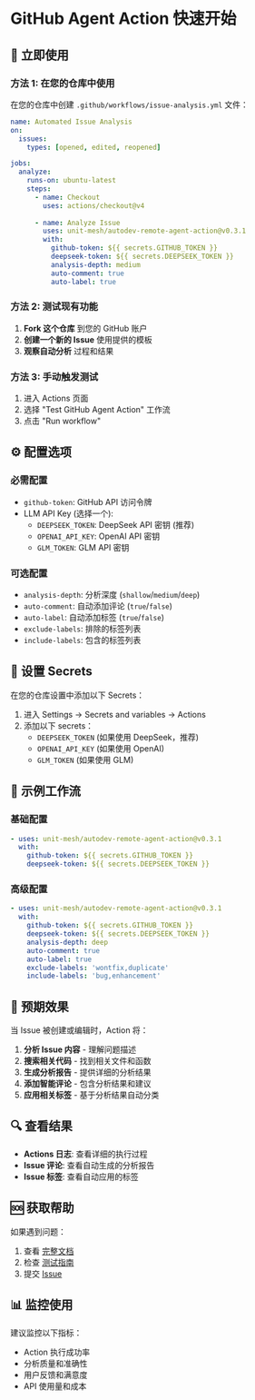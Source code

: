 # GitHub Agent Action 快速开始

## 🚀 立即使用

### 方法 1: 在您的仓库中使用

在您的仓库中创建 `.github/workflows/issue-analysis.yml` 文件：

```yaml
name: Automated Issue Analysis
on:
  issues:
    types: [opened, edited, reopened]

jobs:
  analyze:
    runs-on: ubuntu-latest
    steps:
      - name: Checkout
        uses: actions/checkout@v4
      
      - name: Analyze Issue
        uses: unit-mesh/autodev-remote-agent-action@v0.3.1
        with:
          github-token: ${{ secrets.GITHUB_TOKEN }}
          deepseek-token: ${{ secrets.DEEPSEEK_TOKEN }}
          analysis-depth: medium
          auto-comment: true
          auto-label: true
```

### 方法 2: 测试现有功能

1. **Fork 这个仓库** 到您的 GitHub 账户
2. **创建一个新的 Issue** 使用提供的模板
3. **观察自动分析** 过程和结果

### 方法 3: 手动触发测试

1. 进入 Actions 页面
2. 选择 "Test GitHub Agent Action" 工作流
3. 点击 "Run workflow"

## ⚙️ 配置选项

### 必需配置

- `github-token`: GitHub API 访问令牌
- LLM API Key (选择一个):
  - `DEEPSEEK_TOKEN`: DeepSeek API 密钥 (推荐)
  - `OPENAI_API_KEY`: OpenAI API 密钥
  - `GLM_TOKEN`: GLM API 密钥

### 可选配置

- `analysis-depth`: 分析深度 (`shallow`/`medium`/`deep`)
- `auto-comment`: 自动添加评论 (`true`/`false`)
- `auto-label`: 自动添加标签 (`true`/`false`)
- `exclude-labels`: 排除的标签列表
- `include-labels`: 包含的标签列表

## 🔑 设置 Secrets

在您的仓库设置中添加以下 Secrets：

1. 进入 Settings → Secrets and variables → Actions
2. 添加以下 secrets：
   - `DEEPSEEK_TOKEN` (如果使用 DeepSeek，推荐)
   - `OPENAI_API_KEY` (如果使用 OpenAI)
   - `GLM_TOKEN` (如果使用 GLM)

## 📝 示例工作流

### 基础配置
```yaml
- uses: unit-mesh/autodev-remote-agent-action@v0.3.1
  with:
    github-token: ${{ secrets.GITHUB_TOKEN }}
    deepseek-token: ${{ secrets.DEEPSEEK_TOKEN }}
```

### 高级配置
```yaml
- uses: unit-mesh/autodev-remote-agent-action@v0.3.1
  with:
    github-token: ${{ secrets.GITHUB_TOKEN }}
    deepseek-token: ${{ secrets.DEEPSEEK_TOKEN }}
    analysis-depth: deep
    auto-comment: true
    auto-label: true
    exclude-labels: 'wontfix,duplicate'
    include-labels: 'bug,enhancement'
```

## 🎯 预期效果

当 Issue 被创建或编辑时，Action 将：

1. **分析 Issue 内容** - 理解问题描述
2. **搜索相关代码** - 找到相关文件和函数
3. **生成分析报告** - 提供详细的分析结果
4. **添加智能评论** - 包含分析结果和建议
5. **应用相关标签** - 基于分析结果自动分类

## 🔍 查看结果

- **Actions 日志**: 查看详细的执行过程
- **Issue 评论**: 查看自动生成的分析报告
- **Issue 标签**: 查看自动应用的标签

## 🆘 获取帮助

如果遇到问题：

1. 查看 [完整文档](README.md)
2. 检查 [测试指南](TESTING.md)
3. 提交 [Issue](https://github.com/unit-mesh/autodev-remote-agent-action/issues)

## 📊 监控使用

建议监控以下指标：

- Action 执行成功率
- 分析质量和准确性
- 用户反馈和满意度
- API 使用量和成本

